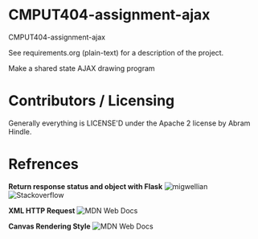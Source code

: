CMPUT404-assignment-ajax
==============================

CMPUT404-assignment-ajax

See requirements.org (plain-text) for a description of the project.

Make a shared state AJAX drawing program

Contributors / Licensing
========================

Generally everything is LICENSE'D under the Apache 2 license by Abram Hindle.


Refrences
========================
**Return response status and object with Flask**
![migwellian](https://stackoverflow.com/users/741789/migwellian)
![Stackoverflow](https://stackoverflow.com/questions/19568950/return-a-requests-response-object-from-flask)

**XML HTTP Request**
![MDN Web Docs](https://developer.mozilla.org/en-US/docs/Web/API/XMLHttpRequest/send)

**Canvas Rendering Style**
![MDN Web Docs](https://developer.mozilla.org/en-US/docs/Web/API/CanvasRenderingContext2D/strokeStyle)
